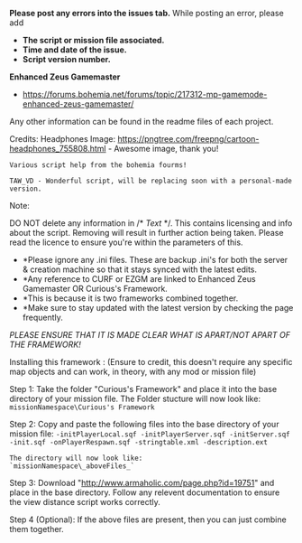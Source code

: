 **Please post any errors into the issues tab.**
While posting an error, please add
   - **The script or mission file associated.**
   - **Time and date of the issue.**
   - **Script version number.**
   

**Enhanced Zeus Gamemaster**
- https://forums.bohemia.net/forums/topic/217312-mp-gamemode-enhanced-zeus-gamemaster/

Any other information can be found in the readme files of each project.

Credits:
	Headphones Image: https://pngtree.com/freepng/cartoon-headphones_755808.html - Awesome image, 
										       thank you!

	Various script help from the bohemia fourms!

	TAW_VD - Wonderful script, will be replacing soon with a personal-made version.


Note:

DO NOT delete any information in /* _Text_ */. This contains licensing and info about the script.
Removing will result in further action being taken. Please read the licence to ensure you're within
the parameters of this.

   -	*Please ignore any .ini files. These are backup .ini's for both the server & 
   	creation machine so that it stays synced with the latest edits.
   -	*Any reference to CURF or EZGM are linked to Enhanced Zeus Gamemaster OR Curious's Framework. 
   -	*This is because it is two frameworks combined together.
   -    *Make sure to stay updated with the latest version by checking the page frequently.

*PLEASE ENSURE THAT IT IS MADE CLEAR WHAT IS APART/NOT APART OF THE FRAMEWORK!*



Installing this framework :
(Ensure to credit, this doesn't require any specific map objects and can work, in theory, with any mod or mission file)

Step 1: Take the folder "Curious's Framework" and place it into the base directory of your mission file.
	The Folder stucture will now look like:
	`missionNamespace\Curious's Framework`

Step 2: Copy and paste the following files into the base directory of your mission file:
	`-initPlayerLocal.sqf
	-initPlayerServer.sqf
	-initServer.sqf
	-init.sqf
	-onPlayerRespawn.sqf
	-stringtable.xml
	-description.ext`
	
	The directory will now look like:
	`missionNamespace\_aboveFiles_`

Step 3: Download "http://www.armaholic.com/page.php?id=19751" and place in the base directory. Follow
	any relevent documentation to ensure the view distance script works correctly.

Step 4 (Optional): If the above files are present, then you can just combine them together.

